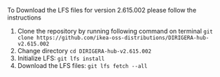 To Download the LFS files for version 2.615.002 please follow the instructions

1. Clone the repository by running following command on terminal `git clone https://github.com/ikea-oss-distributions/DIRIGERA-hub-v2.615.002`
2. Change directory `cd DIRIGERA-hub-v2.615.002`
3. Initialize LFS: `git lfs install`
4. Download the LFS files: `git lfs fetch --all`
